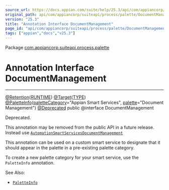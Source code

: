 ```yaml
---
source_url: https://docs.appian.com/suite/help/25.3/api/com/appiancorp/suiteapi/process/palette/DocumentManagement.html
original_path: api/com/appiancorp/suiteapi/process/palette/DocumentManagement.html
version: "25.3"
title: "Annotation Interface DocumentManagement"
page_id: "api/com/appiancorp/suiteapi/process/palette/DocumentManagement"
tags: ["appian","docs","v25.3"]
---
```



Package [com.appiancorp.suiteapi.process.palette](package-summary.html)

# Annotation Interface DocumentManagement

* * *

[@Retention](https://docs.oracle.com/en/java/javase/17/docs/api/java.base/java/lang/annotation/Retention.html "class or interface in java.lang.annotation")([RUNTIME](https://docs.oracle.com/en/java/javase/17/docs/api/java.base/java/lang/annotation/RetentionPolicy.html#RUNTIME "class or interface in java.lang.annotation")) [@Target](https://docs.oracle.com/en/java/javase/17/docs/api/java.base/java/lang/annotation/Target.html "class or interface in java.lang.annotation")([TYPE](https://docs.oracle.com/en/java/javase/17/docs/api/java.base/java/lang/annotation/ElementType.html#TYPE "class or interface in java.lang.annotation")) [@PaletteInfo](PaletteInfo.html "annotation interface in com.appiancorp.suiteapi.process.palette")([paletteCategory](PaletteInfo.html#paletteCategory\(\))\="Appian Smart Services", [palette](PaletteInfo.html#palette\(\))\="Document Management") [@Deprecated](https://docs.oracle.com/en/java/javase/17/docs/api/java.base/java/lang/Deprecated.html "class or interface in java.lang") public @interface DocumentManagement

Deprecated.

This annotation may be removed from the public API in a future release. Instead use [`AutomationSmartServicesDocumentManagement`](AutomationSmartServicesDocumentManagement.html "annotation interface in com.appiancorp.suiteapi.process.palette")

This annotation can be used on a custom smart service to designate that it should appear in the palette in a pre-existing palette category.

To create a new palette category for your smart service, use the `PaletteInfo` annotation.

See Also:

-   [`PaletteInfo`](PaletteInfo.html "annotation interface in com.appiancorp.suiteapi.process.palette")